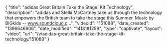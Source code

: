 {
    "title": "adidas Great Britain Take the Stage: Kit Technology",
    "description": "adidas and Stella McCartney take us through the technology that empowers the British team to take the stage this Summer. Music by BIGkids -- www.soundcloud.c...",
    "videoid": "151088",
    "date_created": "1396646906",
    "date_modified": "1418181259",
    "type": "captivate",
    "layout": "video",
    "url": "\/v\/adidas-great-britain-take-the-stage-kit-technology\/151088"
}